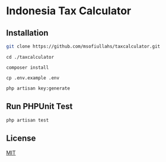 # Indonesia Tax Calculator

## Installation

```bash
git clone https://github.com/msofiullahs/taxcalculator.git
```

```nginx
cd ./taxcalculator
```

```composer
composer install
```

```nginx
cp .env.example .env
```

```artisan
php artisan key:generate
```

## Run PHPUnit Test

```artisan
php artisan test
```

## License
[MIT](https://choosealicense.com/licenses/mit/)
